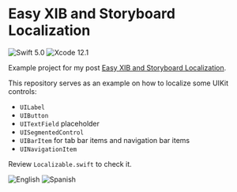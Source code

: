 # Easy XIB and Storyboard Localization

![Swift 5.0](https://img.shields.io/badge/swift-5.0-orange.svg) ![Xcode 12.1](https://img.shields.io/badge/xcode-11.1-blue.svg)

Example project for my post [Easy XIB and Storyboard Localization](https://medium.com/@mario.negro.martin/easy-xib-and-storyboard-localization-b2794c69c9db).

This repository serves as an example on how to localize some UIKit controls:

- `UILabel`
- `UIButton`
- `UITextField` placeholder
- `UISegmentedControl`
- `UIBarItem` for tab bar items and navigation bar items
- `UINavigationItem`

Review `Localizable.swift` to check it.

![English](etc/en.png) ![Spanish](etc/es.png)
